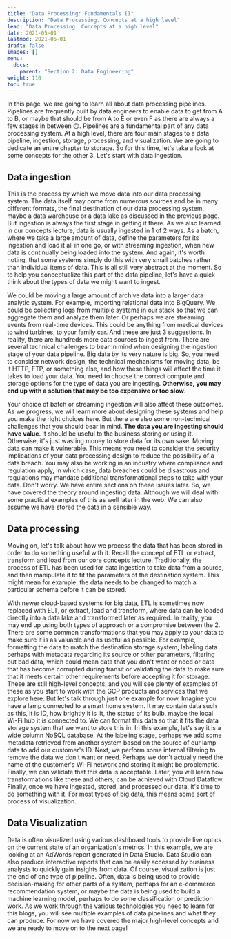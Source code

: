```yaml
---
title: "Data Processing: Fundamentals II"
description: "Data Processing. Concepts at a high level"
lead: "Data Processing. Concepts at a high level"
date: 2021-05-01
lastmod: 2021-05-01
draft: false
images: []
menu:
  docs:
    parent: "Section 2: Data Engineering"
weight: 110
toc: true
---
```


In this page, we are going to learn all about data processing pipelines. Pipelines are frequently built by data engineers to enable data to get from A to B, or maybe that should be from A to E or even F as there are always a few stages in between 🙃. Pipelines are a fundamental part of any data processing system. At a high level, there are four main stages to a data pipeline, ingestion, storage, processing, and visualization. We are going to dedicate an entire chapter to storage. So for this time, let's take a look at some concepts for the other 3. Let's start with data ingestion. 

## Data ingestion

This is the process by which we move data into our data processing system. The data itself may come from numerous sources and be in many different formats, the final destination of our data processing system, maybe a data warehouse or a data lake as discussed in the previous page. But ingestion is always the first stage in getting it there. As we also learned in our concepts lecture, data is usually ingested in 1 of 2 ways. As a batch, where we take a large amount of data, define the parameters for its ingestion and load it all in one go, or with streaming ingestion, when new data is continually being loaded into the system. And again, it's worth noting, that some systems simply do this with very small batches rather than individual items of data. This is all still very abstract at the moment. So to help you conceptualize this part of the data pipeline, let's have a quick think about the types of data we might want to ingest. 

We could be moving a large amount of archive data into a larger data analytic system. For example, importing relational data into BigQuery. We could be collecting logs from multiple systems in our stack so that we can aggregate them and analyze them later. Or perhaps we are streaming events from real-time devices. This could be anything from medical devices to wind turbines, to your family car. And these are just 3 suggestions. In reality, there are hundreds more data sources to ingest from. There are several technical challenges to bear in mind when designing the ingestion stage of your data pipeline. Big data by its very nature is big. So, you need to consider network design, the technical mechanisms for moving data, be it HTTP, FTP, or something else, and how these things will affect the time it takes to load your data. You need to choose the correct compute and storage options for the type of data you are ingesting. **Otherwise, you may end up with a solution that may be too expensive or too slow**. 

Your choice of batch or streaming ingestion will also affect these outcomes. As we progress, we will learn more about designing these systems and help you make the right choices here. But there are also some non-technical challenges that you should bear in mind. **The data you are ingesting should have value**. It should be useful to the business storing or using it. Otherwise, it's just wasting money to store data for its own sake. Moving data can make it vulnerable. This means you need to consider the security implications of your data processing design to reduce the possibility of a data breach. You may also be working in an industry where compliance and regulation apply, in which case, data breaches could be disastrous and regulations may mandate additional transformational steps to take with your data. Don't worry. We have entire sections on these issues later. So, we have covered the theory around ingesting data. Although we will deal with some practical examples of this as well later in the web. We can also assume we have stored the data in a sensible way.

## Data processing

Moving on, let's talk about how we process the data that has been stored in order to do something useful with it. Recall the concept of ETL or extract, transform and load from our core concepts lecture. Traditionally, the process of ETL has been used for data ingestion to take data from a source, and then manipulate it to fit the parameters of the destination system. This might mean for example, the data needs to be changed to match a particular schema before it can be stored. 

With newer cloud-based systems for big data, ETL is sometimes now replaced with ELT, or extract, load and transform, where data can be loaded directly into a data lake and transformed later as required. In reality, you may end up using both types of approach or a compromise between the 2. There are some common transformations that you may apply to your data to make sure it is as valuable and as useful as possible. For example, formatting the data to match the destination storage system, labeling data perhaps with metadata regarding its source or other parameters, filtering out bad data, which could mean data that you don't want or need or data that has become corrupted during transit or validating the data to make sure that it meets certain other requirements before accepting it for storage. These are still high-level concepts, and you will see plenty of examples of these as you start to work with the GCP products and services that we explore here. But let's talk through just one example for now. Imagine you have a lamp connected to a smart home system. It may contain data such as this, it is ID, how brightly it is lit, the status of its bulb, maybe the local Wi-Fi hub it is connected to. We can format this data so that it fits the data storage system that we want to store this in. In this example, let's say it is a wide column NoSQL database. At the labeling stage, perhaps we add some metadata retrieved from another system based on the source of our lamp data to add our customer's ID. Next, we perform some internal filtering to remove the data we don't want or need. Perhaps we don't actually need the name of the customer's Wi-Fi network and storing it might be problematic. Finally, we can validate that this data is acceptable. Later, you will learn how transformations like these and others, can be achieved with Cloud Dataflow. Finally, once we have ingested, stored, and processed our data, it's time to do something with it. For most types of big data, this means some sort of process of visualization. 

## Data Visualization

Data is often visualized using various dashboard tools to provide live optics on the current state of an organization's metrics. In this example, we are looking at an AdWords report generated in Data Studio. Data Studio can also produce interactive reports that can be easily accessed by business analysts to quickly gain insights from data. Of course, visualization is just the end of one type of pipeline. Often, data is being used to provide decision-making for other parts of a system, perhaps for an e-commerce recommendation system, or maybe the data is being used to build a machine learning model, perhaps to do some classification or prediction work. As we work through the various technologies you need to learn for this blogs, you will see multiple examples of data pipelines and what they can produce. For now we have covered the major high-level concepts and we are ready to move on to the next page!